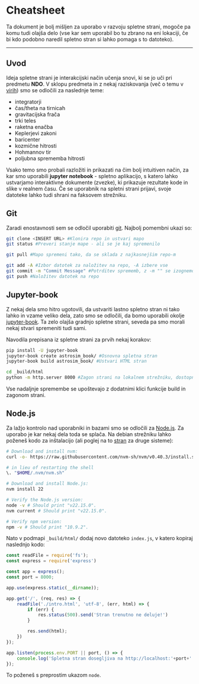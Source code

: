 # Cheatsheet
Ta dokument je bolj mišljen za uporabo v razvoju spletne strani, mogoče pa komu tudi olajša delo (vse kar sem uporabil bo tu zbrano na eni lokaciji, če bi kdo podobno naredil spletno stran si lahko pomaga s to datoteko).

---
## Uvod
Ideja spletne strani je interakcijski način učenja snovi, ki se jo uči pri predmetu **NDO**. V sklopu predmeta in z nekaj raziskovanja (več o temu v [virih](https://github.com/astrochamp89753/NDO/blob/main/Viri.md)) smo se odločili za naslednje teme:

- integratorji
- čas/theta na tirnicah
- gravitacijska frača
- trki teles
- raketna enačba
- Keplerjevi zakoni
- baricenter
- kozmične hitrosti
- Hohmannov tir
- poljubna sprememba hitrosti

Vsako temo smo probali razložiti in prikazati na čim bolj intuitiven način, za kar smo uporabili **jupyter notebook** - spletno aplikacijo, s katero lahko ustvarjamo interaktivne dokumente (zvezke), ki prikazuje rezultate kode in slike v realnem času. Če se uporabnik na spletni strani prijavi, svoje datoteke lahko tudi shrani na faksovem strežniku.

## Git
Zaradi enostavnosti sem se odločil uporabiti [git](https://aguaclara.github.io/aguaclara_tutorial/git-and-github/git-in-the-command-line.html). Najbolj pomembni ukazi so:

``` bash
git clone <INSERT URL> #Klonira repo in ustvari mapo
git status #Preveri stanje mape - ali se je kaj spremenilo

git pull #Mapo spremeni tako, da se sklada z najkasnejšim repo-m

git add -A #Izbor datotek za naložitev na repo, -A izbere vse
git commit -m "Commit Message" #Potrditev sprememb, z -m "" se izognemo vim-u
git push #Naložitev datotek na repo
```

## Jupyter-book
Z nekaj dela smo hitro ugotovili, da ustvariti lastno spletno stran ni tako lahko in vzame veliko dela, zato smo se odločili, da bomo uporabili okolje [jupyter-book](https://jupyterbook.org/en/stable/intro.html). Ta zelo olajša gradnjo spletne strani, seveda pa smo morali nekaj stvari spremeniti tudi sami.

Navodila prepisana iz spletne strani za prvih nekaj korakov:

``` bash
pip install -U jupyter-book
jupyter-book create astrosim_book/ #Osnovna spletna stran
jupyter-book build astrosim_book/ #Ustvari HTML stran

cd _build/html
python -m http.server 8000 #Zagon strani na lokalnem strežniku, dostopno na localhost:8000
```

Vse nadaljnje spremembe se upoštevajo z dodatnimi klici funkcije build in zagonom strani.

## Node.js
Za lažjo kontrolo nad uporabniki in bazami smo se odločili za [Node.js](https://nodejs.org/en/about).
Za uporabo je kar nekaj dela toda se splača. Na debian strežniku lahko poženeš kodo za inštalacijo (ali poglej na to [stran](https://nodejs.org/en/download) za druge sisteme):

``` bash
# Download and install nvm:
curl -o- https://raw.githubusercontent.com/nvm-sh/nvm/v0.40.3/install.sh | bash

# in lieu of restarting the shell
\. "$HOME/.nvm/nvm.sh"

# Download and install Node.js:
nvm install 22

# Verify the Node.js version:
node -v # Should print "v22.15.0".
nvm current # Should print "v22.15.0".

# Verify npm version:
npm -v # Should print "10.9.2".
```

Nato v podmapi `_build/html/` dodaj novo datoteko `index.js`, v katero kopiraj naslednjo kodo:

``` js
const readFile = require('fs');
const express = require('express')

const app = express();
const port = 8000;

app.use(express.static(__dirname));

app.get('/', (req, res) => {
    readFile('./intro.html', 'utf-8', (err, html) => {
        if (err) {
            res.status(500).send('Stran trenutno ne deluje!')
        }

        res.send(html);
    })
});

app.listen(process.env.PORT || port, () => {
    console.log('Spletna stran dosegljiva na http://localhost:'+port+'!');
});
```

To poženeš s preprostim ukazom `node`.